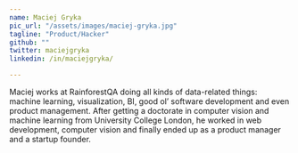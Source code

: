 ```yaml
---
name: Maciej Gryka
pic_url: "/assets/images/maciej-gryka.jpg"
tagline: "Product/Hacker"
github: ""
twitter: maciejgryka
linkedin: /in/maciejgryka/

---
```

Maciej works at RainforestQA doing all kinds of data-related things: machine learning, visualization, BI, good ol’ software development and even product management. After getting a doctorate in computer vision and machine learning from University College London, he worked in web development, computer vision and finally ended up as a product manager and a startup founder.